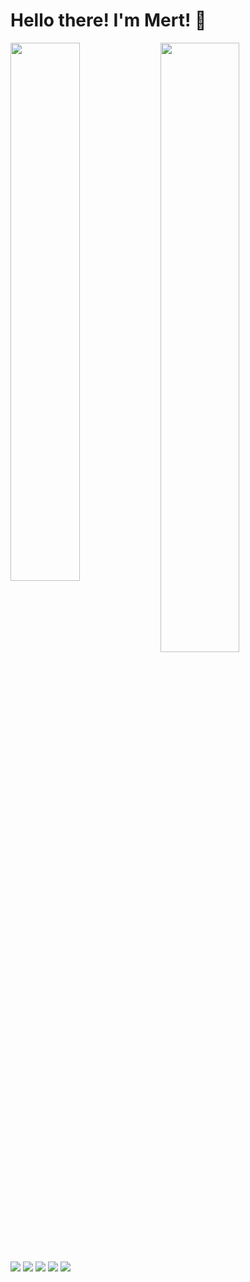 # Hello there! I'm Mert! 👋

<img align="left" width="47%" src="https://github-readme-stats.vercel.app/api?username=merttyilmaz&show_icons=true&theme=dracula" />

<img align="left" width="50%" src="https://github-readme-stats.vercel.app/api/top-langs/?username=merttyilmaz&layout=compact" />

<img  src="https://img.shields.io/badge/javascript-%23323330.svg?style=for-the-badge&logo=javascript&logoColor=%23F7DF1E" />
<img  src="https://img.shields.io/badge/typescript-%23007ACC.svg?style=for-the-badge&logo=typescript&logoColor=white" />
<img  src="https://img.shields.io/badge/tailwindcss-%2338B2AC.svg?style=for-the-badge&logo=tailwind-css&logoColor=white" />
<img  src="https://img.shields.io/badge/Next-black?style=for-the-badge&logo=next.js&logoColor=white" />
<img  src="https://img.shields.io/badge/node.js-6DA55F?style=for-the-badge&logo=node.js&logoColor=white" />
